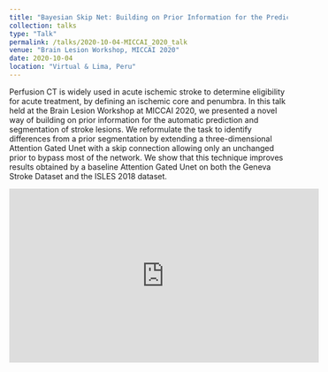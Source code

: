 ```yaml
---
title: "Bayesian Skip Net: Building on Prior Information for the Prediction and Segmentation of Stroke Lesions"
collection: talks
type: "Talk"
permalink: /talks/2020-10-04-MICCAI_2020_talk
venue: "Brain Lesion Workshop, MICCAI 2020"
date: 2020-10-04
location: "Virtual & Lima, Peru"
---
```


Perfusion CT is widely used in acute ischemic stroke to determine eligibility for acute treatment, by defining an ischemic core and penumbra. In this talk held at the Brain Lesion Workshop at MICCAI 2020, we presented a novel way of building on prior information for the automatic prediction and segmentation of stroke lesions. We reformulate the task to identify differences from a prior segmentation by extending a three-dimensional Attention Gated Unet with a skip connection allowing only an unchanged prior to bypass most of the network. We show that this technique improves results obtained by a baseline Attention Gated Unet on both the Geneva Stroke Dataset and the ISLES 2018 dataset.


<iframe width="560" height="315" src="https://www.youtube.com/embed/PbyxpUMV8-w" frameborder="0" allow="accelerometer; autoplay; clipboard-write; encrypted-media; gyroscope; picture-in-picture" allowfullscreen></iframe>